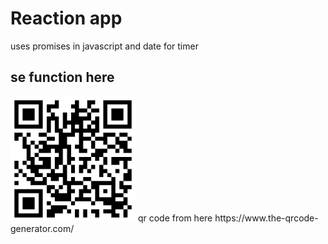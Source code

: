 # Reaction app
   uses promises in javascript and date for timer

## se function here
   <img src="https://github.com/bo-nicolaisen/reaction-app/blob/main/assets/img/reactionapp.png?raw=true"  width="200" height="200" />
   qr code from here https://www.the-qrcode-generator.com/
 
